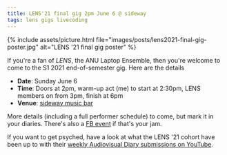 ```yaml
---
title: LENS'21 final gig 2pm June 6 @ sideway
tags: lens gigs livecoding
---
```


{% include assets/picture.html file="images/posts/lens2021-final-gig-poster.jpg" alt="LENS '21 final gig poster" %}

If you're a fan of _LENS_, the ANU Laptop Ensemble, then you're welcome to come
to the S1 2021 end-of-semester gig. Here are the details

- **Date**: Sunday June 6
- **Time**: Doors at 2pm, warm-up act (me) to start at 2:30pm, LENS members on from 3pm, finish at 6pm
- **Venue**: [sideway music bar](https://sidewaybc.com)

More details (including a full performer schedule) to come, but mark it in your
diaries. There's also a [FB
event](https://www.facebook.com/events/831223320837700) if that's your jam.

If you want to get psyched, have a look at what the LENS '21 cohort have been up
to with their [weekly Audiovisual Diary submissions on
YouTube](https://www.youtube.com/watch?v=mcVQ4-5YvlE&list=PLKm3iGh1D7Mvm9byMk4mP40xVxYAbSUIn).
